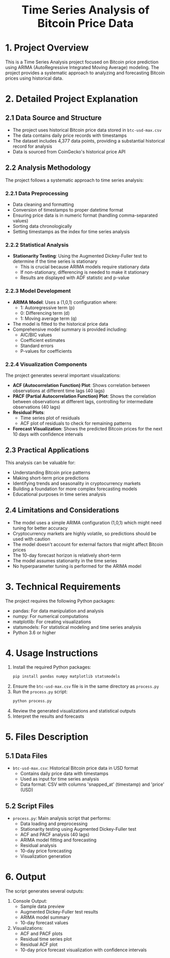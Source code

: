 <div style="font-size:2.5em; font-weight:bold; text-align:center; margin-top:20px;">Time Series Analysis of Bitcoin Price Data</div>

# 1. Project Overview
This is a Time Series Analysis project focused on Bitcoin price prediction using ARIMA (AutoRegressive Integrated Moving Average) modeling. The project provides a systematic approach to analyzing and forecasting Bitcoin prices using historical data.

# 2. Detailed Project Explanation

## 2.1 Data Source and Structure
- The project uses historical Bitcoin price data stored in `btc-usd-max.csv`
- The data contains daily price records with timestamps
- The dataset includes 4,377 data points, providing a substantial historical record for analysis
- Data is sourced from CoinGecko's historical price API

## 2.2 Analysis Methodology
The project follows a systematic approach to time series analysis:

### 2.2.1 Data Preprocessing
- Data cleaning and formatting
- Conversion of timestamps to proper datetime format
- Ensuring price data is in numeric format (handling comma-separated values)
- Sorting data chronologically
- Setting timestamps as the index for time series analysis

### 2.2.2 Statistical Analysis
- **Stationarity Testing**: Using the Augmented Dickey-Fuller test to determine if the time series is stationary
  - This is crucial because ARIMA models require stationary data
  - If non-stationary, differencing is needed to make it stationary
  - Results are displayed with ADF statistic and p-value

### 2.2.3 Model Development
- **ARIMA Model**: Uses a (1,0,1) configuration where:
  - 1: Autoregressive term (p)
  - 0: Differencing term (d)
  - 1: Moving average term (q)
- The model is fitted to the historical price data
- Comprehensive model summary is provided including:
  - AIC/BIC values
  - Coefficient estimates
  - Standard errors
  - P-values for coefficients

### 2.2.4 Visualization Components
The project generates several important visualizations:
- **ACF (Autocorrelation Function) Plot**: Shows correlation between observations at different time lags (40 lags)
- **PACF (Partial Autocorrelation Function) Plot**: Shows the correlation between observations at different lags, controlling for intermediate observations (40 lags)
- **Residual Plots**: 
  - Time series plot of residuals
  - ACF plot of residuals to check for remaining patterns
- **Forecast Visualization**: Shows the predicted Bitcoin prices for the next 10 days with confidence intervals

## 2.3 Practical Applications
This analysis can be valuable for:
- Understanding Bitcoin price patterns
- Making short-term price predictions
- Identifying trends and seasonality in cryptocurrency markets
- Building a foundation for more complex forecasting models
- Educational purposes in time series analysis

## 2.4 Limitations and Considerations
- The model uses a simple ARIMA configuration (1,0,1) which might need tuning for better accuracy
- Cryptocurrency markets are highly volatile, so predictions should be used with caution
- The model doesn't account for external factors that might affect Bitcoin prices
- The 10-day forecast horizon is relatively short-term
- The model assumes stationarity in the time series
- No hyperparameter tuning is performed for the ARIMA model

# 3. Technical Requirements
The project requires the following Python packages:
- pandas: For data manipulation and analysis
- numpy: For numerical computations
- matplotlib: For creating visualizations
- statsmodels: For statistical modeling and time series analysis
- Python 3.6 or higher

# 4. Usage Instructions
1. Install the required Python packages:
   ```bash
   pip install pandas numpy matplotlib statsmodels
   ```
2. Ensure the `btc-usd-max.csv` file is in the same directory as `process.py`
3. Run the `process.py` script:
   ```bash
   python process.py
   ```
4. Review the generated visualizations and statistical outputs
5. Interpret the results and forecasts

# 5. Files Description

## 5.1 Data Files
- `btc-usd-max.csv`: Historical Bitcoin price data in USD format
  - Contains daily price data with timestamps
  - Used as input for time series analysis
  - Data format: CSV with columns 'snapped_at' (timestamp) and 'price' (USD)

## 5.2 Script Files
- `process.py`: Main analysis script that performs:
  - Data loading and preprocessing
  - Stationarity testing using Augmented Dickey-Fuller test
  - ACF and PACF analysis (40 lags)
  - ARIMA model fitting and forecasting
  - Residual analysis
  - 10-day price forecasting
  - Visualization generation

# 6. Output
The script generates several outputs:
1. Console Output:
   - Sample data preview
   - Augmented Dickey-Fuller test results
   - ARIMA model summary
   - 10-day forecast values
2. Visualizations:
   - ACF and PACF plots
   - Residual time series plot
   - Residual ACF plot
   - 10-day price forecast visualization with confidence intervals 